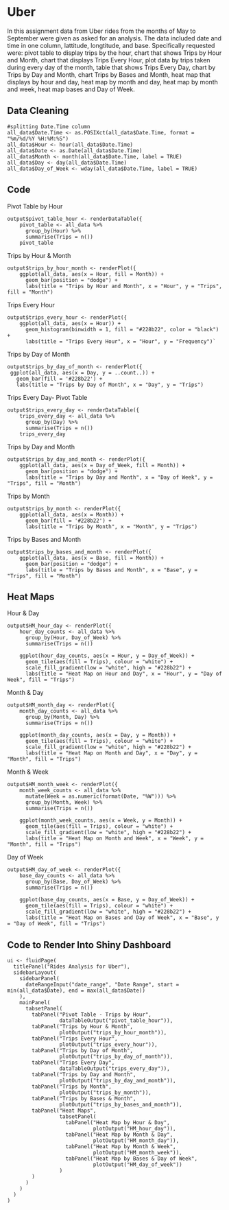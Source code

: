 # Uber
In this assignment data from Uber rides from the months of May to September were given as asked for an analysis. The data included date and time in one column, lattitude, longtitude, and base. Specifically requested were: pivot table to display trips by the hour, chart that shows Trips by Hour and Month, chart that displays Trips Every Hour, plot data by trips taken during every day of the month, table that shows Trips Every Day, chart by Trips by Day and Month, chart Trips by Bases and Month, heat map that displays by hour and day, heat map by month and day, heat map by month and week, heat map bases and Day of Week. 

## Data Cleaning
```
#splitting Date.Time column
all_data$Date.Time <- as.POSIXct(all_data$Date.Time, format = "%m/%d/%Y %H:%M:%S")
all_data$Hour <- hour(all_data$Date.Time)
all_data$Date <- as.Date(all_data$Date.Time)
all_data$Month <- month(all_data$Date.Time, label = TRUE)
all_data$Day <- day(all_data$Date.Time)
all_data$Day_of_Week <- wday(all_data$Date.Time, label = TRUE)
```
## Code
Pivot Table by Hour
```
output$pivot_table_hour <- renderDataTable({
    pivot_table <- all_data %>%
      group_by(Hour) %>%
      summarise(Trips = n())
    pivot_table
```
Trips by Hour & Month
```
output$trips_by_hour_month <- renderPlot({
    ggplot(all_data, aes(x = Hour, fill = Month)) +
      geom_bar(position = "dodge") +
      labs(title = "Trips by Hour and Month", x = "Hour", y = "Trips", fill = "Month")
```

Trips Every Hour
```
output$trips_every_hour <- renderPlot({
    ggplot(all_data, aes(x = Hour)) +
      geom_histogram(binwidth = 1, fill = "#228b22", color = "black") +
      labs(title = "Trips Every Hour", x = "Hour", y = "Frequency")`
```

   Trips by Day of Month
   ```
   output$trips_by_day_of_month <- renderPlot({
    ggplot(all_data, aes(x = Day, y = ..count..)) +
      geom_bar(fill = '#228b22') +
      labs(title = "Trips by Day of Month", x = "Day", y = "Trips")
```
Trips Every Day- Pivot Table
```
output$trips_every_day <- renderDataTable({
    trips_every_day <- all_data %>%
      group_by(Day) %>%
      summarise(Trips = n())
    trips_every_day
```
Trips by Day and Month
```
output$trips_by_day_and_month <- renderPlot({
    ggplot(all_data, aes(x = Day_of_Week, fill = Month)) +
      geom_bar(position = "dodge") +
      labs(title = "Trips by Day and Month", x = "Day of Week", y = "Trips", fill = "Month")
```
Trips by Month
```
output$trips_by_month <- renderPlot({
    ggplot(all_data, aes(x = Month)) +
      geom_bar(fill = '#228b22') +
      labs(title = "Trips by Month", x = "Month", y = "Trips")
```
Trips by Bases and Month
```
output$trips_by_bases_and_month <- renderPlot({
    ggplot(all_data, aes(x = Base, fill = Month)) +
      geom_bar(position = "dodge") +
      labs(title = "Trips by Bases and Month", x = "Base", y = "Trips", fill = "Month")
```
## Heat Maps

Hour & Day
```
output$HM_hour_day <- renderPlot({
    hour_day_counts <- all_data %>%
      group_by(Hour, Day_of_Week) %>%
      summarise(Trips = n())
    
    ggplot(hour_day_counts, aes(x = Hour, y = Day_of_Week)) +
      geom_tile(aes(fill = Trips), colour = "white") +
      scale_fill_gradient(low = "white", high = "#228b22") +
      labs(title = "Heat Map on Hour and Day", x = "Hour", y = "Day of Week", fill = "Trips")
```
Month & Day
```
output$HM_month_day <- renderPlot({
    month_day_counts <- all_data %>%
      group_by(Month, Day) %>%
      summarise(Trips = n())
    
    ggplot(month_day_counts, aes(x = Day, y = Month)) +
      geom_tile(aes(fill = Trips), colour = "white") +
      scale_fill_gradient(low = "white", high = "#228b22") +
      labs(title = "Heat Map on Month and Day", x = "Day", y = "Month", fill = "Trips")
```
Month & Week
```
output$HM_month_week <- renderPlot({
    month_week_counts <- all_data %>%
      mutate(Week = as.numeric(format(Date, "%W"))) %>%
      group_by(Month, Week) %>%
      summarise(Trips = n())
    
    ggplot(month_week_counts, aes(x = Week, y = Month)) +
      geom_tile(aes(fill = Trips), colour = "white") +
      scale_fill_gradient(low = "white", high = "#228b22") +
      labs(title = "Heat Map on Month and Week", x = "Week", y = "Month", fill = "Trips")
```
Day of Week
```
output$HM_day_of_week <- renderPlot({
    base_day_counts <- all_data %>%
      group_by(Base, Day_of_Week) %>%
      summarise(Trips = n())
    
    ggplot(base_day_counts, aes(x = Base, y = Day_of_Week)) +
      geom_tile(aes(fill = Trips), colour = "white") +
      scale_fill_gradient(low = "white", high = "#228b22") +
      labs(title = "Heat Map on Bases and Day of Week", x = "Base", y = "Day of Week", fill = "Trips")
```

## Code to Render Into Shiny Dashboard
```
ui <- fluidPage(
  titlePanel("Rides Analysis for Uber"),
  sidebarLayout(
    sidebarPanel(
      dateRangeInput("date_range", "Date Range", start = min(all_data$Date), end = max(all_data$Date))
    ),
    mainPanel(
      tabsetPanel(
        tabPanel("Pivot Table - Trips by Hour",
                 dataTableOutput("pivot_table_hour")),
        tabPanel("Trips by Hour & Month",
                 plotOutput("trips_by_hour_month")),
        tabPanel("Trips Every Hour",
                 plotOutput("trips_every_hour")),
        tabPanel("Trips by Day of Month",
                 plotOutput("trips_by_day_of_month")),
        tabPanel("Trips Every Day",
                 dataTableOutput("trips_every_day")),
        tabPanel("Trips by Day and Month",
                 plotOutput("trips_by_day_and_month")),
        tabPanel("Trips by Month",
                 plotOutput("trips_by_month")),
        tabPanel("Trips by Bases & Month",
                 plotOutput("trips_by_bases_and_month")),
        tabPanel("Heat Maps",
                 tabsetPanel(
                   tabPanel("Heat Map by Hour & Day",
                            plotOutput("HM_hour_day")),
                   tabPanel("Heat Map by Month & Day",
                            plotOutput("HM_month_day")),
                   tabPanel("Heat Map by Month & Week",
                            plotOutput("HM_month_week")),
                   tabPanel("Heat Map by Bases & Day of Week",
                            plotOutput("HM_day_of_week"))
                 )
        )
      )
    )
  )
)
```
